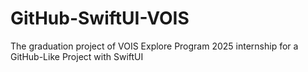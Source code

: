# GitHub-SwiftUI-VOIS
The graduation project of VOIS Explore Program 2025 internship for a GitHub-Like Project with SwiftUI

